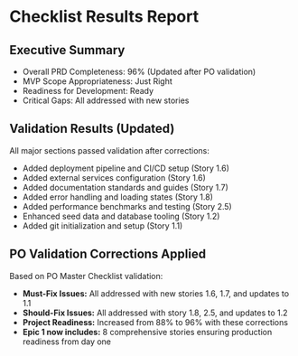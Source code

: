 # Checklist Results Report

## Executive Summary
- Overall PRD Completeness: 96% (Updated after PO validation)
- MVP Scope Appropriateness: Just Right
- Readiness for Development: Ready
- Critical Gaps: All addressed with new stories

## Validation Results (Updated)
All major sections passed validation after corrections:
- Added deployment pipeline and CI/CD setup (Story 1.6)
- Added external services configuration (Story 1.6)
- Added documentation standards and guides (Story 1.7)
- Added error handling and loading states (Story 1.8)
- Added performance benchmarks and testing (Story 2.5)
- Enhanced seed data and database tooling (Story 1.2)
- Added git initialization and setup (Story 1.1)

## PO Validation Corrections Applied
Based on PO Master Checklist validation:
- **Must-Fix Issues:** All addressed with new stories 1.6, 1.7, and updates to 1.1
- **Should-Fix Issues:** All addressed with story 1.8, 2.5, and updates to 1.2
- **Project Readiness:** Increased from 88% to 96% with these corrections
- **Epic 1 now includes:** 8 comprehensive stories ensuring production readiness from day one

